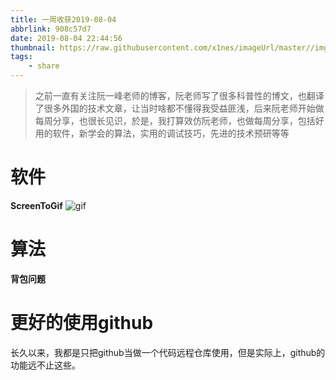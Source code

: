 ```yaml
---
title: 一周收获2019-08-04
abbrlink: 908c57d7
date: 2019-08-04 22:44:56
thumbnail: https://raw.githubusercontent.com/x1nes/imageUrl/master//img/timg.jpg
tags:
    - share
---
```


> 之前一直有关注阮一峰老师的博客，阮老师写了很多科普性的博文，也翻译了很多外国的技术文章，让当时啥都不懂得我受益匪浅，后来阮老师开始做每周分享，也很长见识，於是，我打算效仿阮老师，也做每周分享，包括好用的软件，新学会的算法，实用的调试技巧，先进的技术预研等等

# 软件
**ScreenToGif**
![gif](https://raw.githubusercontent.com/x1nes/imageUrl/master//img/screenToGif.gif)


# 算法
**背包问题**

# 更好的使用github
长久以来，我都是只把github当做一个代码远程仓库使用，但是实际上，github的功能远不止这些。